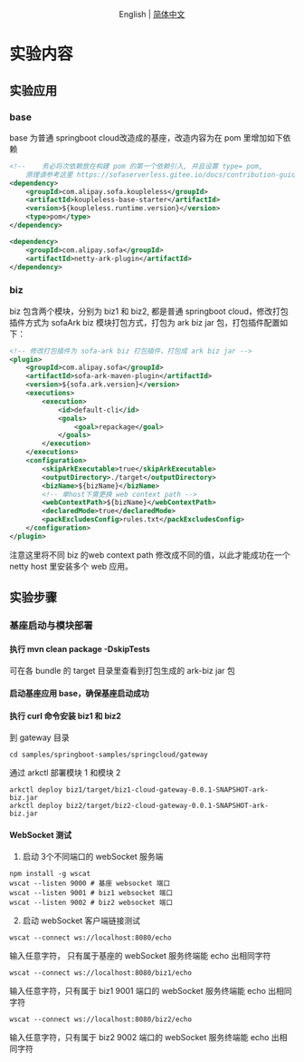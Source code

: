 <div align="center">

English | [简体中文](./README-zh_CN.md)

</div>

# 实验内容
## 实验应用
### base
base 为普通 springboot cloud改造成的基座，改造内容为在 pom 里增加如下依赖
```xml
<!--    务必将次依赖放在构建 pom 的第一个依赖引入, 并且设置 type= pom, 
    原理请参考这里 https://sofaserverless.gitee.io/docs/contribution-guidelines/runtime/multi-app-padater/ -->
<dependency>
    <groupId>com.alipay.sofa.koupleless</groupId>
    <artifactId>koupleless-base-starter</artifactId>
    <version>${koupleless.runtime.version}</version>
    <type>pom</type>
</dependency>

<dependency>
    <groupId>com.alipay.sofa</groupId>
    <artifactId>netty-ark-plugin</artifactId>
</dependency>
```

### biz
biz 包含两个模块，分别为 biz1 和 biz2, 都是普通 springboot cloud，修改打包插件方式为 sofaArk biz 模块打包方式，打包为 ark biz jar 包，打包插件配置如下：

```xml
<!-- 修改打包插件为 sofa-ark biz 打包插件，打包成 ark biz jar -->
<plugin>
    <groupId>com.alipay.sofa</groupId>
    <artifactId>sofa-ark-maven-plugin</artifactId>
    <version>${sofa.ark.version}</version>
    <executions>
        <execution>
            <id>default-cli</id>
            <goals>
                <goal>repackage</goal>
            </goals>
        </execution>
    </executions>
    <configuration>
        <skipArkExecutable>true</skipArkExecutable>
        <outputDirectory>./target</outputDirectory>
        <bizName>${bizName}</bizName>
        <!-- 单host下需更换 web context path -->
        <webContextPath>${bizName}</webContextPath>
        <declaredMode>true</declaredMode>
        <packExcludesConfig>rules.txt</packExcludesConfig>
    </configuration>
</plugin>
```
注意这里将不同 biz 的web context path 修改成不同的值，以此才能成功在一个 netty host 里安装多个 web 应用。

## 实验步骤

### 基座启动与模块部署
#### 执行 mvn clean package -DskipTests
可在各 bundle 的 target 目录里查看到打包生成的 ark-biz jar 包

#### 启动基座应用 base，确保基座启动成功
#### 执行 curl 命令安装 biz1 和 biz2
到 gateway 目录
```shell
cd samples/springboot-samples/springcloud/gateway
```
通过 arkctl 部署模块 1 和模块 2
```shell
arkctl deploy biz1/target/biz1-cloud-gateway-0.0.1-SNAPSHOT-ark-biz.jar
arkctl deploy biz2/target/biz2-cloud-gateway-0.0.1-SNAPSHOT-ark-biz.jar
```

#### WebSocket 测试
1. 启动 3个不同端口的 webSocket 服务端
```shell
npm install -g wscat
wscat --listen 9000 # 基座 websocket 端口
wscat --listen 9001 # biz1 websocket 端口
wscat --listen 9002 # biz2 websocket 端口
```
2. 启动 webSocket 客户端链接测试
```shell
wscat --connect ws://localhost:8080/echo
```
输入任意字符， 只有属于基座的 webSocket 服务终端能 echo 出相同字符

```shell
wscat --connect ws://localhost:8080/biz1/echo
```
输入任意字符，只有属于 biz1 9001 端口的 webSocket 服务终端能 echo 出相同字符

```shell
wscat --connect ws://localhost:8080/biz2/echo
```
输入任意字符，只有属于 biz2 9002 端口的 webSocket 服务终端能 echo 出相同字符

